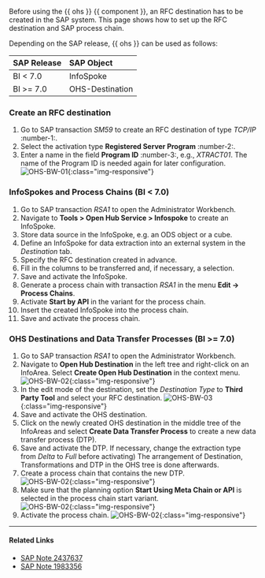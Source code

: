 
Before using the {{ ohs }} {{ component }}, an RFC destination has to be created in the SAP system. 
This page shows how to set up the RFC destination and SAP process chain.

Depending on the SAP release, {{ ohs }} can be used as follows:

|SAP Release| SAP Object |
|:----|:----|
| BI < 7.0 | InfoSpoke |
| BI >= 7.0 | OHS-Destination |

### Create an RFC destination

1. Go to SAP transaction *SM59* to create an RFC destination of type *TCP/IP* :number-1:.
2. Select the activation type **Registered Server Program** :number-2:.
3. Enter a name in the field **Program ID** :number-3:, e.g., *XTRACT01*.
The name of the Program ID is needed again for later configuration.<br>
![OHS-BW-01](../../assets/images/general/sap-customization/ohs_destination.png){:class="img-responsive"}

### InfoSpokes and Process Chains (BI < 7.0)

1. Go to SAP transaction *RSA1* to open the Administrator Workbench. 
2. Navigate to **Tools > Open Hub Service > Infospoke** to create an InfoSpoke. 
3. Store data source in the InfoSpoke, e.g. an ODS object or a cube. 
4. Define an InfoSpoke for data extraction into an external system in the *Destination* tab. 
5. Specify the RFC destination created in advance. 
6. Fill in the columns to be transferred and, if necessary, a selection. 
7. Save and activate the InfoSpoke. 
8. Generate a process chain with transaction *RSA1* in the menu **Edit -> Process Chains**. 
9. Activate **Start by API** in the variant for the process chain. 
10. Insert the created InfoSpoke into the process chain. 
11. Save and activate the process chain.

### OHS Destinations and Data Transfer Processes (BI >= 7.0)

1. Go to SAP transaction *RSA1* to open the Administrator Workbench.
2. Navigate to **Open Hub Destination** in the left tree and right-click on an InfoArea. Select **Create Open Hub Destination** in the context menu. <br>
![OHS-BW-02](../../assets/images/general/sap-customization/ohs_1.png){:class="img-responsive"}
3. In the edit mode of the destination, set the *Destination Type* to **Third Party Tool** and select your RFC destination.
![OHS-BW-03](../../assets/images/general/sap-customization/ohs_2.png){:class="img-responsive"}
4. Save and activate the OHS destination. 
5. Click on the newly created OHS destination in the middle tree of the InfoAreas and select **Create Data Transfer Process** to create a new data transfer process (DTP). 
6. Save and activate the DTP. If necessary, change the extraction type from *Delta* to *Full* before activating) 
The arrangement of Destination, Transformations and DTP in the OHS tree is done afterwards.
7. Create a process chain that contains the new DTP.<br>
![OHS-BW-02](../../assets/images/general/sap-customization/ohs_4.png){:class="img-responsive"}
8. Make sure that the planning option **Start Using Meta Chain or API** is selected in the process chain start variant. <br>
![OHS-BW-02](../../assets/images/general/sap-customization//ohs_5.png){:class="img-responsive"}
9. Activate the process chain.
![OHS-BW-02](../../assets/images/general/sap-customization/ohs_7.png){:class="img-responsive"}


****
#### Related Links
- [SAP Note 2437637](https://launchpad.support.sap.com/#/notes/2437637)
- [SAP Note 1983356](https://launchpad.support.sap.com/#/notes/1983356)

